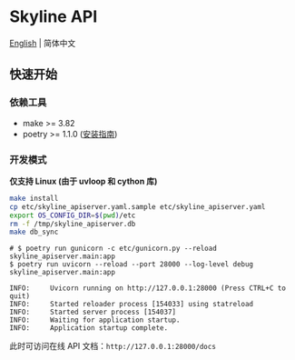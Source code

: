 # Skyline API

[English](./README.md) | 简体中文

## 快速开始

### 依赖工具

- make >= 3.82
- poetry >= 1.1.0
  ([安装指南](https://python-poetry.org/docs/#installation))

### 开发模式

**仅支持 Linux (由于 uvloop 和 cython 库)**

```bash
make install
cp etc/skyline_apiserver.yaml.sample etc/skyline_apiserver.yaml
export OS_CONFIG_DIR=$(pwd)/etc
rm -f /tmp/skyline_apiserver.db
make db_sync
```

```console
# $ poetry run gunicorn -c etc/gunicorn.py --reload skyline_apiserver.main:app
$ poetry run uvicorn --reload --port 28000 --log-level debug skyline_apiserver.main:app

INFO:     Uvicorn running on http://127.0.0.1:28000 (Press CTRL+C to quit)
INFO:     Started reloader process [154033] using statreload
INFO:     Started server process [154037]
INFO:     Waiting for application startup.
INFO:     Application startup complete.
```

此时可访问在线 API 文档：`http://127.0.0.1:28000/docs`

